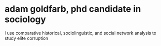 # adam goldfarb, phd candidate in sociology
I use comparative historical, sociolinguistic, and social network analysis to study elite corruption

